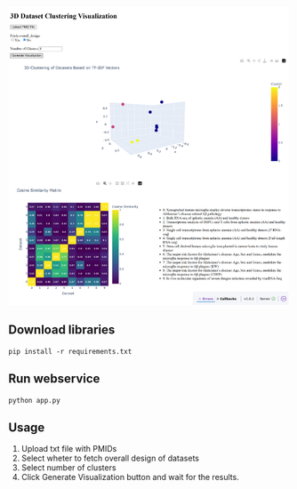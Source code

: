 ![App Screenshot](screenshot.png)

## Download libraries
```
pip install -r requirements.txt
```

## Run webservice
```
python app.py
```

## Usage
1. Upload txt file with PMIDs
2. Select wheter to fetch overall design of datasets
3. Select number of clusters
4. Click Generate Visualization button and wait for the results.
